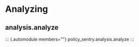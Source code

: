 Analyzing
=========

analysis.analyze
----------------

::: {.automodule members=""}
policy_sentry.analysis.analyze
:::
